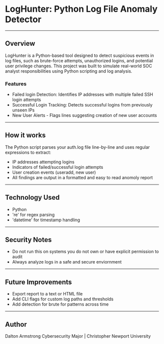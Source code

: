 # LogHunter: Python Log File Anomaly Detector

--- 

## Overview
LogHunter is a Python-based tool designed to detect suspicious events in log files, such as brute-force attempts, unauthorized logins, and potential user privilege changes. This project was built to simulate real-world SOC analyst responsibilities using Python scripting and log analysis.

### Features
- Failed login Detection: Identifies IP addresses with multiple failed  SSH login attempts
- Successful Login Tracking: Detects successful logins from previously unseen IPs
- New User Alerts -  Flags lines suggesting creation of new user accounts

---

## How it works
The Python script parses your auth.log file line-by-line and uses regular expressions to extract:
- IP addresses attempting logins
- Indicators of failed/successful login attempts
- User creation events (useradd,  new user)
- All findings are output in a formatted and easy to read anomoly report

--- 

## Technology Used
- Python
- 're' for regex parsing
- 'datetime' for timestamp handling

--- 

## Security Notes
- Do not run this on systems you do not own or have explicit permission to audit
- Always analyze logs in a safe and secure enviornment

--- 

## Future Improvements
- Export report to a text  or HTML file
- Add CLI flags for custom log paths and thresholds
- Add detection for brute for patterns across time

---

## Author
Dalton Armstrong
Cybersecurity Major | Christopher Newport University






















